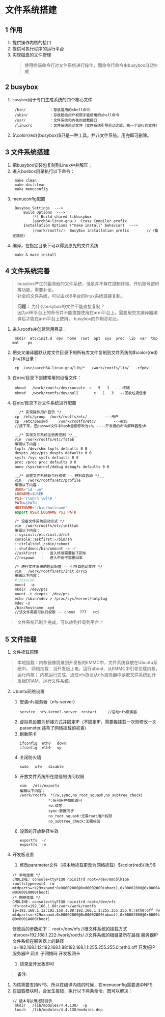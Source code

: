 <!--
 * @Description: In User Settings Edit
 * @Author: your name
 * @Date: 2019-09-15 22:58:56
 * @LastEditTime: 2019-09-26 22:24:41
 * @LastEditors: Please set LastEditors
 -->
# 文件系统搭建

## 1 作用
1. 提供操作内核的接口
2. 提供可执行程序的运行平台
3. 实现磁盘的文件管理
   >使用终端命令行对文件系统进行操作，而命令行命令由busybox自动生成

## 2 busybox
1. `busybox`用于专门生成系统的四个核心文件
   ```
    /bin/		    ：存放常用的shell命令
    /sbin/		    ：存放超级用户权限才能使用的shell命令
    /usr/		    ：文件系统和内核的挂载接口
    /linuxrc		：文件系统启动文件（文件系统引导启动之后，第一个运行的文件）
   ```
2. $\color{red}{busybox}$只是一种工具，并非文件系统。用完即可删除。


## 3 文件系统搭建
1. 把busybox安装包复制到Linux中并解压；
2. 进入busbox目录执行以下命令：
   ```
    make clean
    make distclean
    make menuconfig
   ```
3. menuconfig配置
   ```
    Busybox Settings  --->
        Build Options  --->
            [*] Build shared libbusybox	
            (aarch64-linux-gnu-)  Cross Compiler prefix	
        Installation Options ("make install" behavior)  --->
            (/work/rootfs/)  BusyBox installation prefix        //（指定路径）
   ```
4. 编译，在指定目录下可以得到原先的文件系统
   ```
    make & make install
   ```
## 4 文件系统完善
> busybox产生的最基础的文件系统，但是并不存在控制终端、开机账号密码等功能，需要补全。  
> 补全的文件系统，可以由x86平台的linux系统直接复制。  
>   
> __问题：__ 为什么busybox的文件不能直接复制？  
> 因为x86平台上的命令并不能直接使用在arm平台上，需要用交叉编译器编译后才能在arm平台上使用，  busybox的作用亦如此。

1. 进入rootfs并创建常用目录：
   ```
    mkdir  etc/init.d  dev  home  root  opt  sys  proc  lib  var  tmp  mnt   -pv
   ```

2. 把交叉编译器默认库文件目录下的所有库文件复制到文件系统的$\color{red}{lib/}$目录：
   ```
    cp  /usr/aarch64-linux-gnu/lib/*   /work/rootfs/lib/   -rfpdv
   ```

3. 在dev/目录下创建常用的设备文件：
   ```
    mknod   /work/rootfs/dev/console  c   5   1   ---终端
    mknod   /work/rootfs/dev/null		c   1   3   --回收垃圾信息

   ```

4. 在etc/目录下对文件系统进行配置
   ```makefile
    __/* 实现操作用户显示 */__
    cp  /etc/group	/work/rootfs/etc/        ---用户
    cp  /etc/passwd 	/work/rootfs/etc/        ---密码
    //接下来，把passwd文件中bash全部修改为sh。----开发板的命令解释器是sh

    __/* 实现文件系统注册表控制 */__     
    vim  /work/rootfs/etc/fstab
    编辑以下内容：
    tmpfs /dev/shm tmpfs defaults 0 0
    devpts /dev/pts devpts defaults 0 0
    sysfs /sys sysfs defaults 0 0
    proc /proc proc defaults 0 0
    none /sys/kernel/debug debugfs defaults 0 0

    __/* 设置文件系统命令行格式 -- 开机自启动 */__
    vim   /work/rootfs/etc/profile
    编辑以下内容：
    USER="id -un"
    LOGNAME=$USER
    PS1='[\u@\h \w]\# '
    PATH=$PATH
    HOSTNAME='/bin/hostname'
    export USER LOGNAME PS1 PATH

    /* 设备文件系统启动方式 */
    vim  /work/rootfs/etc/inittab
    编辑以下内容：
    ::sysinit:/etc/init.d/rcS
    console::askfirst:-/bin/sh     
    ::ctrlaltdel:/sbin/reboot
    ::shutdown:/bin/umount -a -r
    //askfirst  :   进入终端需要按下回车
    //respawn   :   进入中断不需要回车

    /* 进行文件系统的启动配置 -- 引导自启动文件 */
    vim   /work/rootfs/etc/init.d/rcS
    编辑以下内容：
    #!/bin/sh
    mount  -a
    mkdir  /dev/pts
    mount -t devpts  /dev/pts
    echo /sbin/mdev > /proc/sys/kernel/hotplug
    mdev -s
    /bin/hostname  xyd
    //该文件需要可执行权限 -- chmod  777   rcS
   ```
> 文件系统已制作完成，可以放到挂载到平台上


## 5 文件挂载
1. 文件挂载原理
> 本地挂载：内核镜像烧录到开发板的EMMC中，文件系统存放在Ubuntu系统中。
> 网络挂载：当开发板上电，运行uboot、从EMMC中引导加载内核，运行内核；  内核运行完成，通过nfs协议从nfs服务器中读取文件系统到开发板DRAM、运行文件系统。

2. Ubuntu网络设置
   1. 安装nfs服务器（nfs-server）
        ```
        service  nfs-kernel-server  restart     //启动nfs服务器
        ```
   2. 虚拟机设置为桥接方式并固定IP（不固定IP，需要每挂载一次则修改一次parameter,违背了网络挂载的初衷）
   3. 刷新网卡
        ```
        ifconfig  eth0   down
        ifconfig  eth0   up
        ```
    1. 关闭防火墙
        ```
        sudo   ufw   disable
        ```
    2. 开放文件系统所在路径的访问权限
        ```
        vim   /etc/exports
        编辑以下内容：
        /work/rootfs  *(rw,sync,no_root_squash,no_subtree_check)  
                     *:任何用户都能访问
                     rw:读写
                     sync:数据同步
                     no_root_squash:无需root用户权限
                     no_subtree_check:无需校验
        ```
    3. 设置的开放路径生效
        ```
        exportfs  -r
        exportfs  -v

        ```
3. 开发板设置
   1. 修改parameter文件（把本地挂载更改为网络挂载）$\color{red}{lib/}$
    ```
    /* 本地挂载 */
    CMDLINE: console=ttyFIQ0 noinitrd root=/dev/mmcblk1p6 rootfstype=ext4  rw mtdparts=rk29xxnand:0x00002000@0x00002000(uboot),0x00002000@0x00004000(trust),0x00008000@0x00006000(resource),0x0000A000@0x0000E000(kernel),0x00002000@0x00018000(backup),-@0x0001A000(boot)
    /* 网络挂载 */
    CMDLINE: console=ttyFIQ0 noinitrd root=/dev/nfs nfsroot=192.168.1.88:/work/work/rootfs ip=192.168.1.12:192.168.1.88:192.168.1.1:255.255.255.0::eth0:off rw mtdparts=rk29xxnand:0x00002000@0x00002000(uboot),0x00002000@0x00004000(trust),0x00008000@0x00006000(resource),0x0000A000@0x0000E000(kernel),0x00002000@0x00018000(backup),-@0x0001A000(boot)
    ```
    修改后的参数如下：
    root=/dev/nfs     					    //根文件系统的挂载方式
    nfsroot=192.168.1.222:/work/rootfs/   	//文件系统的根目录所在路径
    服务器IP	文件系统在服务器上的路径
    ip=192.168.1.12:192.168.1.88:192.168.1.1:255.255.255.0::eth0:off
          开发板IP  	服务器IP	网关	    子网掩码    开发板网卡

    1. 烧录至开发板即可
   
>__备注__: 
1. 内核需要支持NFS，所以在编译内核的时候，在menuconfig需要选中NFS
2. 在加载模块时，会发生报错，执行以下两条命令，既可以解决：
   ```
   // 版本号按照报错提示
    mkdir   /lib/modules/4.4.138/  -p
    touch   /lib/modules/4.4.138/modules.dep
   ```



